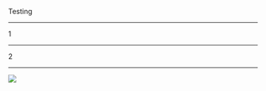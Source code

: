Testing

----

1

---

2

---

![](https://raw.githubusercontent.com/cleveland-metroparks/presentations/master/NRPA_2014/gif/01_launch_0-139.gif)
